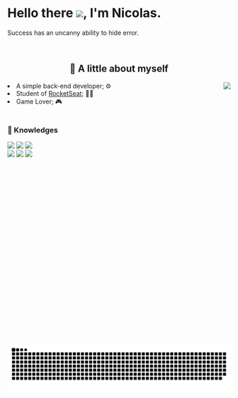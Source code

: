 <body>
    <h1 align="left">Hello there <img src="https://raw.githubusercontent.com/kaueMarques/kaueMarques/master/hi.gif" height="30px">, I'm Nicolas.</h1>
    <p>Success has an uncanny ability to hide error.</p>
    <br>
    <h2 align="center"> 👤 A little about myself </h2>
    <div align="center">
 <img align="right" height="590em"          src="https://raw.githubusercontent.com/gist/ghostnicolas/e4eea1c8cd5f91feb3b6009d36e1467b/raw/5eaba06adfaab4967e949b5f2fe8db0bf07595be/gitcard.svg"/>
    </div>
    <li>
    A simple back-end developer; ⚙️
    </li>
    <li>
        Student of <a href="https://rocketseat.com.br">RocketSeat</a>; 🧑‍🎓
    </li>
    <li>
        Game Lover; 🎮
    </li>
    <br>
    <div>
        <h3 align="left">📂 Knowledges</h2>
        <img src="https://img.shields.io/badge/javascript-%23323330.svg?style=for-the-badge&logo=javascript&logoColor=%23F7DF1E" height="30px" /> <img src="https://img.shields.io/badge/c%23-%23239120.svg?style=for-the-badge&logo=c-sharp&logoColor=white" height="30px" /> <img src="https://img.shields.io/badge/MongoDB-%234ea94b.svg?style=for-the-badge&logo=mongodb&logoColor=white" height="30px" /> <br><img src="https://img.shields.io/badge/typescript-%23007ACC.svg?style=for-the-badge&logo=typescript&logoColor=white" height="30px" /> <img src="https://img.shields.io/badge/html5-%23E34F26.svg?style=for-the-badge&logo=html5&logoColor=white" height="30px" />   <img src="https://img.shields.io/badge/java-%23ED8B00.svg?style=for-the-badge&logo=java&logoColor=white" height="30px" />  
    </div>
    <br>
    <div>
        <img src="https://raw.githubusercontent.com/Platane/snk/output/github-contribution-grid-snake.svg" align="center" />
    </div>
</body>
